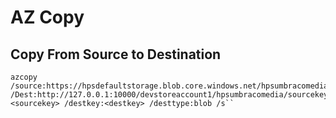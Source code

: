 # AZ Copy

## Copy From Source to Destination

    azcopy /source:https://hpsdefaultstorage.blob.core.windows.net/hpsumbracomedia  /Dest:http://127.0.0.1:10000/devstoreaccount1/hpsumbracomedia/sourcekey:<sourcekey> /destkey:<destkey> /desttype:blob /s``